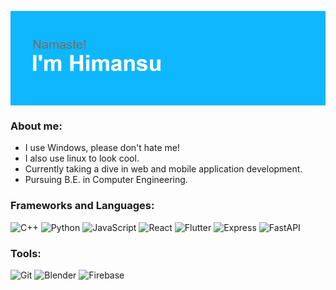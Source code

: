 <p><img align="center" src="./assets/images/header.png" alt="header" /></p>

<h3>About me:</h3>
<ul>
    <li>I use Windows, please don't hate me!</li>
    <li>I also use linux to look cool.</li>
    <li>Currently taking a dive in web and mobile application development.</li>
    <li>Pursuing  B.E. in Computer Engineering.</li>
</ul>
  
<h3>Frameworks and Languages:</h3>
  
![C++](https://img.shields.io/badge/C++-649ad2?style=flat-square&logo=c%2B%2B&logoColor=white)
![Python](https://img.shields.io/badge/Python-3776AB?style=flat-square&logo=Python&logoColor=white)
![JavaScript](https://img.shields.io/badge/JavaScript-f7df1e?style=flat-square&logo=JavaScript&logoColor=white)
![React](https://img.shields.io/badge/React-61dbfb?style=flat-square&logo=React&logoColor=white)
![Flutter](https://img.shields.io/badge/Flutter-white?style=flat-square&logo=Flutter&logoColor=61dbfb)
![Express](https://img.shields.io/badge/Express-black?style=flat-square&logo=Express&logoColor=white)
![FastAPI](https://img.shields.io/badge/FastAPI-009485?style=flat-square&logo=fastapi&logoColor=white)

<h3>Tools:</h3>

![Git](https://img.shields.io/badge/Git-F05032?style=flat-square&logo=Git&logoColor=white)
![Blender](https://img.shields.io/badge/Blender-orange?style=flat-square&logo=Blender&logoColor=white)
![Firebase](https://img.shields.io/badge/Firebase-ffcb2c?style=flat-square&logo=Firebase&logoColor=white)

